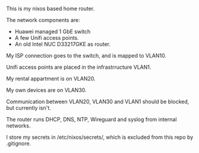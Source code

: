 
This is my nixos based home router. 

The network components are:

* Huawei managed 1 GbE switch
* A few Unifi access points.
* An old Intel NUC D33217GKE as router.

My ISP connection goes to the switch, and is mapped to VLAN10. 

Unifi access points are placed in the infrastrructure VLAN1.

My rental appartment is on VLAN20.  

My own devices are on VLAN30.

Communication between VLAN20, VLAN30 and VLAN1 should be blocked, but currently
isn't.

The router runs DHCP, DNS, NTP,  Wireguard and syslog from internal networks.

I store my secrets in /etc/nixos/secrets/, which is excluded from this repo by .gitignore.
